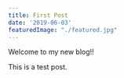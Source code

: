 ```yaml
---
title: First Post
date: '2019-06-03'
featuredImage: "./featured.jpg"
---
```


Welcome to my new blog!!

<!-- end -->

This is a test post.
